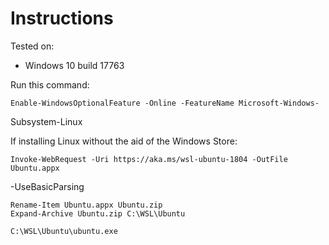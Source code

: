 # Instructions

Tested on:
- Windows 10 build 17763

Run this command:

    Enable-WindowsOptionalFeature -Online -FeatureName Microsoft-Windows-
Subsystem-Linux

If installing Linux without the aid of the Windows Store:

    Invoke-WebRequest -Uri https://aka.ms/wsl-ubuntu-1804 -OutFile Ubuntu.appx
-UseBasicParsing

    Rename-Item Ubuntu.appx Ubuntu.zip
    Expand-Archive Ubuntu.zip C:\WSL\Ubuntu

    C:\WSL\Ubuntu\ubuntu.exe


